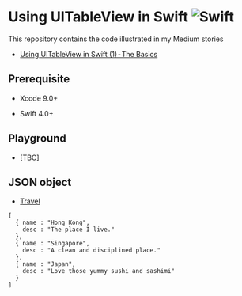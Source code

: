# Using UITableView in Swift ![Swift](http://img.shields.io/badge/swift-4.0-brightgreen.svg)

This repository contains the code illustrated in my Medium stories

- [Using UITableView in Swift (1) - The Basics](https://medium.com/p/bdc0048c2a94)

## Prerequisite 

- Xcode 9.0+

- Swift 4.0+

## Playground

- [TBC]

## JSON object

- [Travel](https://api.myjson.com/bins/hg9uk)

```
[
  { name : "Hong Kong",
    desc : "The place I live."
  },
  { name : "Singapore", 
    desc : "A clean and disciplined place."
  },
  { name : "Japan",
    desc : "Love those yummy sushi and sashimi"
  }
]
```
